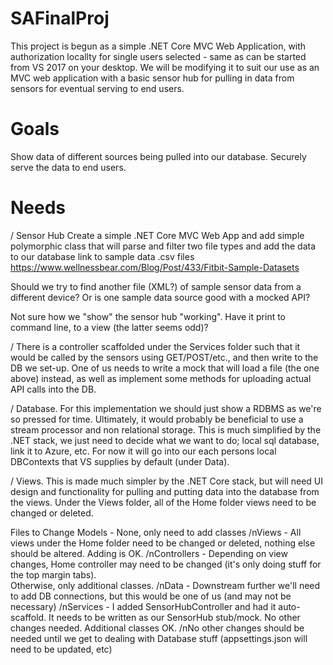 # SAFinalProj

This project is begun as a simple .NET Core MVC Web Application, with authorization locallty for single users selected - 
same as can be started from VS 2017 on your desktop.  We will be modifying it to suit our use as an 
MVC web application with a basic sensor hub for pulling in data from sensors for eventual serving to end users.

# Goals
Show data of different sources being pulled into our database. Securely serve the data to end users.

# Needs
/ Sensor Hub
Create a simple .NET Core MVC Web App and add simple polymorphic class that will 
parse and filter two file types and add the data to our database
link to sample data .csv files https://www.wellnessbear.com/Blog/Post/433/Fitbit-Sample-Datasets 

Should we try to find another file (XML?) of sample sensor data from a different device?  Or is one sample data source 
good with a mocked API?

Not sure how we "show" the sensor hub "working". Have it print to command line, to a view (the latter seems odd)?

/ There is a controller scaffolded under the Services folder such that it would be called by the sensors using GET/POST/etc.,
and then write to the DB we set-up.  One of us needs to write a mock that will load a file (the one above) instead, as well as 
implement some methods for uploading actual API calls into the DB.

/ Database. For this implementation we should just show a RDBMS as we're so pressed for time. 
Ultimately, it would probably be beneficial to use a stream processor and non relational storage. 
This is much simplified by the .NET stack, we just need to decide what we want to do; local sql database, link it to Azure, etc.
For now it will go into our each persons local DBContexts that VS supplies by default (under Data).  

/ Views. This is made much simpler by the .NET Core stack, but will need UI design and functionality for pulling 
and putting data into the database from the views. Under the Views folder, all of the Home folder views need to be changed
or deleted.

Files to Change
Models - None, only need to add classes
/nViews - All views under the Home folder need to be changed or deleted, nothing else should be altered.  Adding is OK.
/nControllers - Depending on view changes, Home controller may need to be changed (it's only doing stuff for the top margin tabs).  
Otherwise, only additional classes.
/nData - Downstream further we'll need to add DB connections, but this would be one of us (and may not be necessary)
/nServices - I added SensorHubController and had it auto-scaffold.  It needs to be written as our SensorHub stub/mock.  No other 
changes needed.  Additional classes OK.
/nNo other changes should be needed until we get to dealing with Database stuff (appsettings.json will need to be updated, etc)
